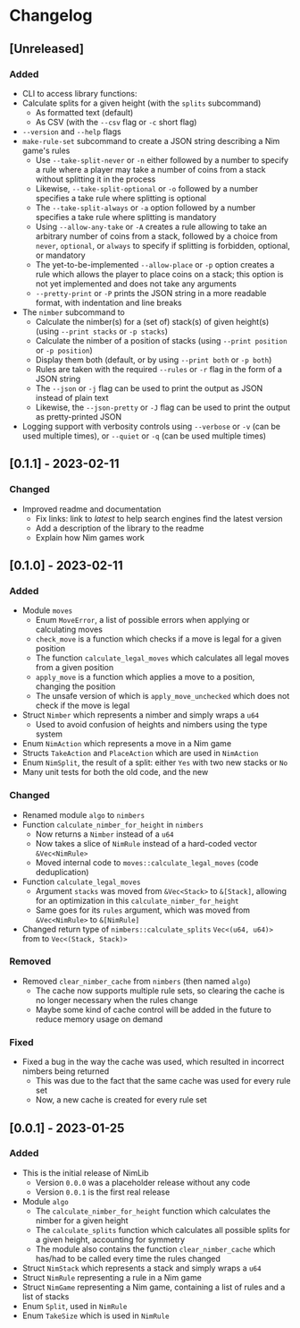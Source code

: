 # Changelog

## [Unreleased]

<!-- _No unreleased changes_ -->

### Added

- CLI to access library functions:
- Calculate splits for a given height (with the `splits` subcommand)
  - As formatted text (default)
  - As CSV (with the `--csv` flag or `-c` short flag)
- `--version` and `--help` flags
- `make-rule-set` subcommand to create a JSON string describing a Nim game's rules
  - Use `--take-split-never` or `-n` either followed by a number to specify a rule where a player may take a number of coins from a stack without splitting it in the process
  - Likewise, `--take-split-optional` or `-o` followed by a number specifies a take rule where splitting is optional
  - The `--take-split-always` or `-a` option followed by a number specifies a take rule where splitting is mandatory
  - Using `--allow-any-take` or `-A` creates a rule allowing to take an arbitrary number of coins from a stack, followed by a choice from `never`, `optional`, or `always` to specify if splitting is forbidden, optional, or mandatory
  - The yet-to-be-implemented `--allow-place` or `-p` option creates a rule which allows the player to place coins on a stack; this option is not yet implemented and does not take any arguments
  - `--pretty-print` or `-P` prints the JSON string in a more readable format, with indentation and line breaks
- The `nimber` subcommand to
  - Calculate the nimber(s) for a (set of) stack(s) of given height(s) (using `--print stacks` or `-p stacks`)
  - Calculate the nimber of a position of stacks (using `--print position` or `-p position`)
  - Display them both (default, or by using `--print both` or `-p both`)
  - Rules are taken with the required `--rules` or `-r` flag in the form of a JSON string
  - The `--json` or `-j` flag can be used to print the output as JSON instead of plain text
  - Likewise, the `--json-pretty` or `-J` flag can be used to print the output as pretty-printed JSON
- Logging support with verbosity controls using `--verbose` or `-v` (can be used multiple times), or `--quiet` or `-q` (can be used multiple times)

## [0.1.1] - 2023-02-11

### Changed

- Improved readme and documentation
  - Fix links: link to _latest_ to help search engines find the latest version
  - Add a description of the library to the readme
  - Explain how Nim games work

## [0.1.0] - 2023-02-11

### Added

- Module `moves`
  - Enum `MoveError`, a list of possible errors when applying or calculating moves
  - `check_move` is a function which checks if a move is legal for a given position
  - The function `calculate_legal_moves` which calculates all legal moves from a given position
  - `apply_move` is a function which applies a move to a position, changing the position
  - The unsafe version of which is `apply_move_unchecked` which does not check if the move is legal
- Struct `Nimber` which represents a nimber and simply wraps a `u64`
  - Used to avoid confusion of heights and nimbers using the type system
- Enum `NimAction` which represents a move in a Nim game
- Structs `TakeAction` and `PlaceAction` which are used in `NimAction`
- Enum `NimSplit`, the result of a split: either `Yes` with two new stacks or `No`
- Many unit tests for both the old code, and the new

### Changed

- Renamed module `algo` to `nimbers`
- Function `calculate_nimber_for_height` in `nimbers`
  - Now returns a `Nimber` instead of a `u64`
  - Now takes a slice of `NimRule` instead of a hard-coded vector `&Vec<NimRule>`
  - Moved internal code to `moves::calculate_legal_moves` (code deduplication)
- Function `calculate_legal_moves`
  - Argument `stacks` was moved from `&Vec<Stack>` to `&[Stack]`, allowing for an optimization in this `calculate_nimber_for_height`
  - Same goes for its `rules` argument, which was moved from `&Vec<NimRule>` to `&[NimRule]`
- Changed return type of `nimbers::calculate_splits` `Vec<(u64, u64)>` from to `Vec<(Stack, Stack)>`

### Removed

- Removed `clear_nimber_cache` from `nimbers` (then named `algo`)
  - The cache now supports multiple rule sets, so clearing the cache is no longer necessary when the rules change
  - Maybe some kind of cache control will be added in the future to reduce memory usage on demand

### Fixed

- Fixed a bug in the way the cache was used, which resulted in incorrect nimbers being returned
  - This was due to the fact that the same cache was used for every rule set
  - Now, a new cache is created for every rule set

## [0.0.1] - 2023-01-25

### Added

- This is the initial release of NimLib
  - Version `0.0.0` was a placeholder release without any code
  - Version `0.0.1` is the first real release
- Module `algo`
  - The `calculate_nimber_for_height` function which calculates the nimber for a given height
  - The `calculate_splits` function which calculates all possible splits for a given height, accounting for symmetry
  - The module also contains the function `clear_nimber_cache` which has/had to be called every time the rules changed
- Struct `NimStack` which represents a stack and simply wraps a `u64`
- Struct `NimRule` representing a rule in a Nim game
- Struct `NimGame` representing a Nim game, containing a list of rules and a list of stacks
- Enum `Split`, used in `NimRule`
- Enum `TakeSize` which is used in `NimRule`
